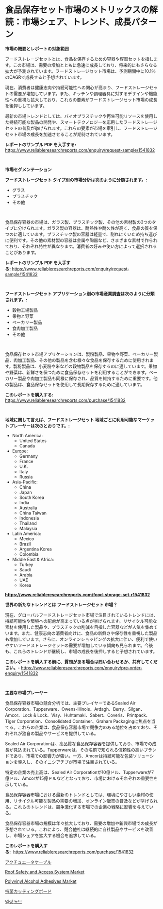 <p><h1>食品保存セット市場のメトリックスの解読：市場シェア、トレンド、成長パターン</h1></p><p><strong>市場の概要とレポートの対象範囲</strong></p>
<p><p>フードストレージセットとは、食品を保存するための容器や容器セットを指します。この市場は、需要の増加とともに急速に成長しており、将来的にもさらなる拡大が予測されています。フードストレージセット市場は、予測期間中に10.1％のCAGRで成長すると予想されています。</p><p>現在、消費者は健康志向や持続可能性への関心が高まり、フードストレージセットの需要が増加しています。また、キッチンや調理器具に対するデザインや機能性への重視も拡大しており、これらの要素がフードストレージセット市場の成長を後押ししています。</p><p>最新の市場トレンドとしては、バイオプラスチックや再生可能リソースを使用した持続可能な製品の開発や、スマートテクノロジーを応用したフードストレージセットの普及が挙げられます。これらの要素が市場を牽引し、フードストレージセット市場の成長を加速させることが期待されています。</p></p>
<p><strong>レポートのサンプル PDF を入手する:</strong> <a href="https://www.reliableresearchreports.com/enquiry/request-sample/1541832">https://www.reliableresearchreports.com/enquiry/request-sample/1541832</a></p>
<p>&nbsp;</p>
<p><strong>市場セグメンテーション</strong></p>
<p><strong>フードストレージセット タイプ別の市場分析は次のように分類されます。:</strong></p>
<p><ul><li>グラス</li><li>プラスチック</li><li>その他</li></ul></p>
<p>&nbsp;</p>
<p><p>食品保存容器の市場は、ガラス製、プラスチック製、その他の素材製の3つのタイプに分けられます。ガラス製の容器は、耐熱性や耐久性が高く、食品の質を保つのに適しています。プラスチック製の容器は軽量で、割れにくいため持ち運びに便利です。その他の素材製の容器は金属や陶器など、さまざまな素材で作られており、それぞれ特性が異なります。消費者の好みや使い方によって選択されることがあります。</p></p>
<p><strong>レポートのサンプル PDF を入手する:</strong>&nbsp;<a href="https://www.reliableresearchreports.com/enquiry/request-sample/1541832">https://www.reliableresearchreports.com/enquiry/request-sample/1541832</a></p>
<p>&nbsp;</p>
<p><strong> フードストレージセット アプリケーション別の市場産業調査は次のように分類されます。:</strong></p>
<p><ul><li>穀物工場製品</li><li>果物と野菜</li><li>ベーカリー製品</li><li>食肉加工製品</li><li>その他</li></ul></p>
<p>&nbsp;</p>
<p><p>食品保存セット市場アプリケーションは、製粉製品、果物や野菜、ベーカリー製品、肉加工製品、その他の製品を含む様々な食品を保存するために使用されます。製粉製品は、小麦粉や米などの穀物製品を保存するのに適しています。果物や野菜は、新鮮さを保つために食品保存セットを利用することができます。ベーカリー製品や肉加工製品も同様に保存され、品質を維持するために重要です。他の製品は、食品保存セットを使用して長期保存するために適しています。</p></p>
<p><strong>このレポートを購入する:</strong>&nbsp; <a href="https://www.reliableresearchreports.com/purchase/1541832">https://www.reliableresearchreports.com/purchase/1541832</a></p>
<p>&nbsp;</p>
<p><strong>地域に関して言えば、フードストレージセット 地域ごとに利用可能なマーケットプレーヤーは次のとおりです。:</strong></p>
<p><ul>
    <li>
        North America:
        <ul>
            <li>United States</li>
            <li>Canada</li>
        </ul>
    </li>
    <li>
        Europe:
        <ul>
            <li>Germany</li>
            <li>France</li>
            <li>U.K.</li>
            <li>Italy</li>
            <li>Russia</li>
        </ul>
    </li>
    <li>
        Asia-Pacific:
        <ul>
            <li>China</li>
            <li>Japan</li>
            <li>South Korea</li>
            <li>India</li>
            <li>Australia</li>
            <li>China Taiwan</li>
            <li>Indonesia</li>
            <li>Thailand</li>
            <li>Malaysia</li>
        </ul>
    </li>
    <li>
        Latin America:
        <ul>
            <li>Mexico</li>
            <li>Brazil</li>
            <li>Argentina Korea</li>
            <li>Colombia</li>
        </ul>
    </li>
    <li>
        Middle East & Africa:
        <ul>
            <li>Turkey</li>
            <li>Saudi</li>
            <li>Arabia</li>
            <li>UAE</li>
            <li>Korea</li>
        </ul>
    </li>
    </ul></p>
<p><strong><a href="https://www.reliableresearchreports.com/food-storage-set-r1541832">https://www.reliableresearchreports.com/food-storage-set-r1541832</a></strong>&nbsp;</p>
<p><strong>世界の新たなトレンドとは フードストレージセット 市場？</strong></p>
<p><p>現在、グローバルフードストレージセット市場で注目されているトレンドには、持続可能性や環境への配慮が高まっている点が挙げられます。リサイクル可能な素材を使用した製品や、プラスチックの削減を目指した容器などが人気を集めています。また、健康志向の消費者向けに、食品の新鮮さや保存性を重視した製品も増加しています。さらに、オンラインショッピングの拡大に伴い、便利で使いやすいフードストレージセットの需要が増加している傾向も見られます。今後も、これらのトレンドが継続し、市場の成長を後押しすると予想されています。</p></p>
<p><strong>このレポートを購入する前に、質問がある場合は問い合わせるか、共有してください。</strong>- <a href="https://www.reliableresearchreports.com/enquiry/pre-order-enquiry/1541832">https://www.reliableresearchreports.com/enquiry/pre-order-enquiry/1541832</a></p>
<p>&nbsp;</p>
<p><strong>主要な市場プレーヤー</strong></p>
<p><p>食品保存容器市場の競合分析では、主要プレイヤーであるSealed Air Corporation、Tupperware、Owens-Illinois、Ardagh、Berry、Silgan、Amcor、Lock & Lock、Visy、Huhtamaki、Sabert、Coveris、Printpack、Tiger Corporation、Consolidated Container、Graham Packagingに焦点を当てる。これらの企業は、食品保存容器市場で競争力のある地位を占めており、それぞれが独自の製品やサービスを提供している。</p><p>Sealed Air Corporationは、高品質な食品保存容器を提供しており、市場での成長が見込まれている。Tupperwareは、その名前で知られる信頼性の高いブランドであり、市場での影響力が強い。一方、Amcorは持続可能な包装ソリューションを導入し、そのイニシアチブが市場で注目されている。</p><p>特定の企業の売上高は、Sealed Air Corporationが10億ドル、Tupperwareが7億ドル、Amcorが15億ドルなどとなっており、市場におけるそれぞれの重要性を示している。</p><p>食品保存容器市場における最新のトレンドとしては、環境にやさしい素材の使用、リサイクル可能な製品の需要の増加、オンライン販売の普及などが挙げられる。これらのトレンドは、競争激化する市場での企業の戦略に影響を与えている。</p><p>食品保存容器市場の規模は年々拡大しており、需要の増加や新興市場での成長が予想されている。これにより、競合他社は継続的に自社製品やサービスを改善し、市場シェアを拡大する機会を追求している。</p></p>
<p><strong>このレポートを購入する:</strong>&nbsp;&nbsp;<a href="https://www.reliableresearchreports.com/purchase/1541832">https://www.reliableresearchreports.com/purchase/1541832</a></p>
<p><p><a href="https://medium.com/@rodhoppe07/%E3%82%A2%E3%82%AF%E3%83%81%E3%83%A5%E3%82%A8%E3%83%BC%E3%82%BF%E3%83%BC%E3%82%B1%E3%83%BC%E3%83%96%E3%83%AB%E5%B8%82%E5%A0%B4%E3%81%AE%E6%B4%9E%E5%AF%9F-%E5%B8%82%E5%A0%B4%E5%8B%95%E5%90%91-%E6%88%90%E9%95%B7-2024%E5%B9%B4%E3%81%8B%E3%82%892031%E5%B9%B4%E3%81%BE%E3%81%A7%E3%81%AE%E4%BA%88%E6%B8%AC-15a3d5e7beb1">アクチュエータケーブル</a></p><p><a href="https://github.com/bobicer/Market-Research-Report-List-3/blob/main/roof-safety-and-access-system-market.md">Roof Safety and Access System Market</a></p><p><a href="https://issuu.com/reportprime-2/docs/polyvinyl-alcohol-adhesives-market-size-2030.pptx">Polyvinyl Alcohol Adhesives Market</a></p><p><a href="https://github.com/RudyBoyer2017/Market-Research-Report-List-1/blob/main/909529156394.md">抗菌カッティングボード</a></p><p><a href="https://github.com/Tristiarton768456/Market-Research-Report-List-1/blob/main/471049254524.md">널링 노브</a></p></p>